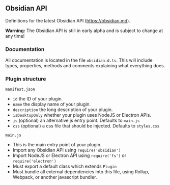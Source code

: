 ## Obsidian API

Definitions for the latest Obsidian API (https://obsidian.md).

**Warning:** The Obsidian API is still in early alpha and is subject to change at any time!

### Documentation

All documentation is located in the file `obsidian.d.ts`. This will include types, properties, methods and comments explaining what everything does.

### Plugin structure

`manifest.json`

- `id` the ID of your plugin.
- `name` the display name of your plugin.
- `description` the long description of your plugin.
- `isDesktopOnly` whether your plugin uses NodeJS or Electron APIs.
- `js` (optional) an alternative js entry point. Defaults to `main.js`
- `css` (optional) a css file that should be injected. Defaults to `styles.css`

`main.js`

- This is the main entry point of your plugin.
- Import any Obsidian API using `require('obsidian')`
- Import NodeJS or Electron API using `require('fs')` or `require('electron')`
- Must export a default class which extends `Plugin`
- Must bundle all external dependencies into this file, using Rollup, Webpack, or another javascript bundler.
